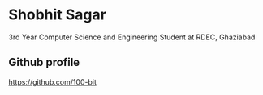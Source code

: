 # Shobhit Sagar
3rd Year Computer Science and Engineering Student at RDEC, Ghaziabad
## Github profile
https://github.com/100-bit